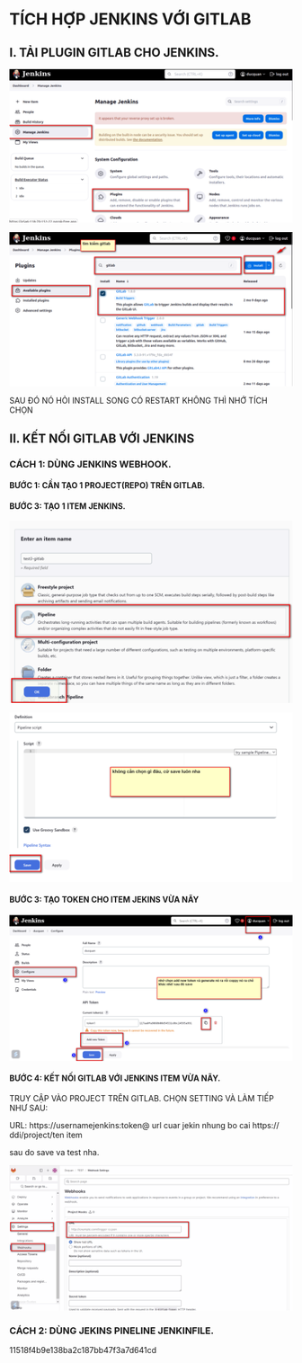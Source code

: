 # TÍCH HỢP JENKINS VỚI GITLAB



## I. TẢI PLUGIN GITLAB CHO JENKINS.

![hinh ](../imgaes/17.png)

![hinh ](../imgaes/18.png)


SAU ĐÓ NÓ HỎI INSTALL SONG CÓ RESTART KHÔNG THÌ NHỚ TÍCH CHỌN



## II.  KẾT NỐI GITLAB VỚI JENKINS



### CÁCH 1: DÙNG JENKINS WEBHOOK.


#### BƯỚC 1: CẦN TẠO 1 PROJECT(REPO) TRÊN GITLAB.

#### BƯỚC 3: TẠO 1 ITEM JENKINS.



![hinh ](../imgaes/19.png)


![hinh ](../imgaes/20.png)

#### BƯỚC 3: TẠO TOKEN CHO ITEM JEKINS VỪA NÃY


![hinh ](../imgaes/21.png)


#### BƯỚC 4: KẾT NỐI GITLAB VỚI JENKINS ITEM VỪA NÃY.

TRUY CẬP VÀO PROJECT TRÊN GITLAB. CHỌN SETTING VÀ LÀM TIẾP NHƯ SAU:


URL: https://usernamejenkins:token@ url cuar jekin nhung bo cai https:// ddi/project/ten item


sau do save va test nha.

![hinh ](../imgaes/22.png)





### CÁCH 2: DÙNG JEKINS PINELINE JENKINFILE.

11518f4b9e138ba2c187bb47f3a7d641cd


```






```




















